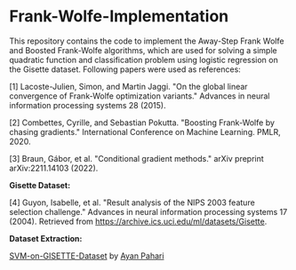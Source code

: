 # Frank-Wolfe-Implementation

This repository contains the code to implement the Away-Step Frank Wolfe and Boosted Frank-Wolfe algorithms, which are used for solving a simple quadratic function and classification problem using logistic regression on the Gisette dataset. Following papers were used as references:

[1] Lacoste-Julien, Simon, and Martin Jaggi. "On the global linear convergence of Frank-Wolfe optimization variants." Advances in neural information processing systems 28 (2015).

[2] Combettes, Cyrille, and Sebastian Pokutta. "Boosting Frank-Wolfe by chasing gradients." International Conference on Machine Learning. PMLR, 2020.

[3] Braun, Gábor, et al. "Conditional gradient methods." arXiv preprint arXiv:2211.14103 (2022).

**Gisette Dataset:**

[4] Guyon, Isabelle, et al. "Result analysis of the NIPS 2003 feature selection challenge." Advances in neural information processing systems 17 (2004). Retrieved from https://archive.ics.uci.edu/ml/datasets/Gisette. 

**Dataset Extraction:**

[SVM-on-GISETTE-Dataset](https://github.com/AyanPahari/SVM-on-GISETTE-Dataset) by [Ayan Pahari](https://github.com/AyanPahari)
